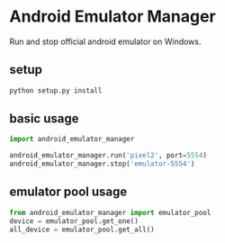 # Android Emulator Manager

Run and stop official android emulator on Windows.

## setup

```python
python setup.py install
```

## basic usage

```python
import android_emulator_manager

android_emulator_manager.run('pixel2', port=5554)
android_emulator_manager.stop('emulator-5554')
```

## emulator pool usage

```python
from android_emulator_manager import emulator_pool
device = emulator_pool.get_one()
all_device = emulator_pool.get_all()
```
